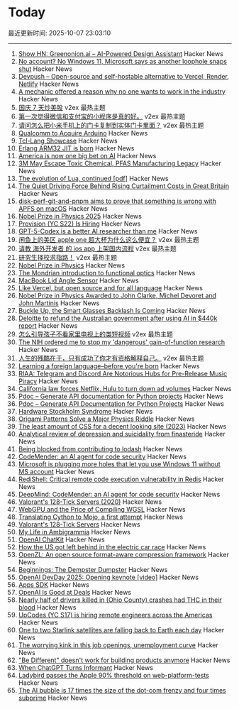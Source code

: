 # Today

最近更新时间: 2025-10-07 23:03:10

--- 
1. [Show HN: Greenonion.ai – AI-Powered Design Assistant](https://exuberant-premise-723012.framer.app/) Hacker News
2. [No account? No Windows 11, Microsoft says as another loophole snaps shut](https://www.theregister.com/2025/10/07/windows_11_local_account_loophole/) Hacker News
3. [Devpush – Open-source and self-hostable alternative to Vercel, Render, Netlify](https://github.com/hunvreus/devpush) Hacker News
4. [A mechanic offered a reason why no one wants to work in the industry](https://www.motor1.com/news/774805/ford-ceo-complains-shortage-mechanics/) Hacker News
5. [国庆 7 天炒美股](https://www.v2ex.com/t/1163624) v2ex 最热主题
6. [第一次觉得微信和支付宝的小程序是真的好。](https://www.v2ex.com/t/1163616) v2ex 最热主题
7. [请问怎么把小米手机上的门卡复制到实体门卡里面？](https://www.v2ex.com/t/1163587) v2ex 最热主题
8. [Qualcomm to Acquire Arduino](https://www.qualcomm.com/news/releases/2025/10/qualcomm-to-acquire-arduino-accelerating-developers--access-to-i) Hacker News
9. [Tcl-Lang Showcase](https://wiki.tcl-lang.org/page/Showcase) Hacker News
10. [Erlang ARM32 JIT is born](https://www.grisp.org/blog/posts/2025-10-07-jit-arm32.3) Hacker News
11. [America is now one big bet on AI](https://www.ft.com/content/6cc87bd9-cb2f-4f82-99c5-c38748986a2e) Hacker News
12. [3M May Escape Toxic Chemical, PFAS Manufacturing Legacy](https://www.bloomberg.com/features/2025-3m-pfas-toxic-legacy-turnaround/) Hacker News
13. [The evolution of Lua, continued [pdf]](https://www.lua.org/doc/cola.pdf) Hacker News
14. [The Quiet Driving Force Behind Rising Curtailment Costs in Great Britain](https://ukerc.ac.uk/news/transmission-network-unavailability-the-quiet-driving-force-behind-rising-curtailment-costs-in-great-britain/) Hacker News
15. [disk-perf-git-and-pnpm aims to prove that something is wrong with APFS on macOS](https://github.com/NullVoxPopuli/disk-perf-git-and-pnpm) Hacker News
16. [Nobel Prize in Physics 2025](https://www.nobelprize.org/prizes/physics/2025/popular-information/) Hacker News
17. [Provision (YC S22) Is Hiring](https://www.ycombinator.com/companies/provision/jobs/JJ9fZxg-fullstack-software-engineer-in-person-toronto-canada) Hacker News
18. [GPT-5-Codex is a better AI researcher than me](https://www.seangoedecke.com/ai-research-with-codex/) Hacker News
19. [闲鱼上的美区 apple one 超大杯为什么这么便宜？](https://www.v2ex.com/t/1163598) v2ex 最热主题
20. [请教 海外开发者 的 ios app 上架国内流程](https://www.v2ex.com/t/1163580) v2ex 最热主题
21. [研究生择校求指路！](https://www.v2ex.com/t/1163574) v2ex 最热主题
22. [Nobel Prize in Physics](https://www.nobelprize.org/prizes/physics/2025/popular-information/) Hacker News
23. [The Mondrian introduction to functional optics](http://marcosh.github.io/post/2025/10/07/the-mondrian-introduction-to-functional-optics.html) Hacker News
24. [MacBook Lid Angle Sensor](https://github.com/samhenrigold/LidAngleSensor) Hacker News
25. [Like Vercel, but open source and for all language](https://github.com/hunvreus/devpush) Hacker News
26. [Nobel Prize in Physics Awarded to John Clarke, Michel Devoret and John Martinis](https://www.nobelprize.org/prizes/physics/2025/popular-information/) Hacker News
27. [Buckle Up, the Smart Glasses Backlash Is Coming](https://gizmodo.com/buckle-up-the-smart-glasses-backlash-is-coming-2000668213) Hacker News
28. [Deloitte to refund the Australian government after using AI in $440k report](https://www.theguardian.com/australia-news/2025/oct/06/deloitte-to-pay-money-back-to-albanese-government-after-using-ai-in-440000-report) Hacker News
29. [怎么引导孩子不看家里电视上的类短视频](https://www.v2ex.com/t/1163618) v2ex 最热主题
30. [The NIH ordered me to stop my 'dangerous' gain-of-function research](https://www.statnews.com/2025/10/06/gain-of-function-research-tuberculosis-expert-nih/) Hacker News
31. [人生的残酷在于，只有成功了你才有资格解释自己。](https://www.v2ex.com/t/1163572) v2ex 最热主题
32. [Learning a foreign language–before you're born](https://nouvelles.umontreal.ca/en/article/2025/10/03/learning-a-foreign-language-before-you-re-born) Hacker News
33. [RIAA: Telegram and Discord Are Notorious Hubs for Pre-Release Music Piracy](https://torrentfreak.com/riaa-telegram-discord-are-notorious-hubs-for-pre-release-music-piracy/) Hacker News
34. [California law forces Netflix, Hulu to turn down ad volumes](https://www.politico.com/news/2025/10/06/dial-it-down-california-forces-netflix-hulu-to-lower-ad-volume-00595663) Hacker News
35. [Pdoc – Generate API documentation for Python projects](https://pdoc.dev/) Hacker News
36. [Pdoc – Generate API Documentation for Python Projects](https://pdoc.dev/) Hacker News
37. [Hardware Stockholm Syndrome](https://programmingsimplicity.substack.com/p/hardware-stockholm-syndrome) Hacker News
38. [Origami Patterns Solve a Major Physics Riddle](https://www.quantamagazine.org/origami-patterns-solve-a-major-physics-riddle-20251006/) Hacker News
39. [The least amount of CSS for a decent looking site (2023)](https://thecascade.dev/article/least-amount-of-css/) Hacker News
40. [Analytical review of depression and suicidality from finasteride](https://www.psychiatrist.com/jcp/analytical-review-depression-suicidality-finasteride/) Hacker News
41. [Being blocked from contributing to lodash](https://c.ruatta.com/on-being-blocked-from-contributing-to-lodash/) Hacker News
42. [CodeMender: an AI agent for code security](https://deepmind.google/discover/blog/introducing-codemender-an-ai-agent-for-code-security/) Hacker News
43. [Microsoft is plugging more holes that let you use Windows 11 without MS account](https://www.theverge.com/news/793579/microsoft-windows-11-local-account-bypass-workaround-changes) Hacker News
44. [RediShell: Critical remote code execution vulnerability in Redis](https://www.wiz.io/blog/wiz-research-redis-rce-cve-2025-49844) Hacker News
45. [DeepMind: CodeMender: an AI agent for code security](https://deepmind.google/discover/blog/introducing-codemender-an-ai-agent-for-code-security/) Hacker News
46. [Valorant's 128-Tick Servers (2020)](https://technology.riotgames.com/news/valorants-128-tick-servers) Hacker News
47. [WebGPU and the Price of Compiling WGSL](https://hugodaniel.com/posts/webgpu-diagnostics/) Hacker News
48. [Translating Cython to Mojo, a first attempt](https://fnands.com/blog/2025/sklearn-mojo-dbscan-inner/) Hacker News
49. [Valorant's 128-Tick Servers](https://technology.riotgames.com/news/valorants-128-tick-servers) Hacker News
50. [My Life in Ambigrammia](https://www.theatlantic.com/ideas/archive/2025/10/ambigrams-words-double-meanings-art/684404/) Hacker News
51. [OpenAI ChatKit](https://github.com/openai/chatkit-js) Hacker News
52. [How the US got left behind in the electric car race](https://www.bbc.com/news/articles/c8ex2l58en4o) Hacker News
53. [OpenZL: An open source format-aware compression framework](https://engineering.fb.com/2025/10/06/developer-tools/openzl-open-source-format-aware-compression-framework/) Hacker News
54. [Beginnings: The Dempster Dumpster](https://www.classicrefusetrucks.com/albums/DE/DE01.html) Hacker News
55. [OpenAI DevDay 2025: Opening keynote [video]](https://www.youtube.com/watch?v=hS1YqcewH0c) Hacker News
56. [Apps SDK](https://developers.openai.com/apps-sdk/) Hacker News
57. [OpenAI Is Good at Deals](https://www.bloomberg.com/opinion/newsletters/2025-10-06/openai-is-good-at-deals) Hacker News
58. [Nearly half of drivers killed in (Ohio County) crashes had THC in their blood](https://www.sciencedaily.com/releases/2025/10/251005085621.htm) Hacker News
59. [UpCodes (YC S17) is hiring remote engineers across the Americas](https://up.codes/careers?utm_source=HN) Hacker News
60. [One to two Starlink satellites are falling back to Earth each day](https://earthsky.org/human-world/1-to-2-starlink-satellites-falling-back-to-earth-each-day/) Hacker News
61. [The worrying kink in this job openings, unemployment curve](https://www.axios.com/2025/10/06/jobs-unemployment-fed-interest-rates) Hacker News
62. ["Be Different" doesn't work for building products anymore](https://iamcharliegraham.substack.com/p/be-different-doesnt-work-for-building) Hacker News
63. [When ChatGPT Turns Informant](https://www.futureofbeinghuman.com/p/when-chatgpt-turns-snitch) Hacker News
64. [Ladybird passes the Apple 90% threshold on web-platform-tests](https://twitter.com/awesomekling/status/1974781722953953601) Hacker News
65. [The AI bubble is 17 times the size of the dot-com frenzy and four times subprime](https://www.morningstar.com/news/marketwatch/20251003175/the-ai-bubble-is-17-times-the-size-of-the-dot-com-frenzy-and-four-times-subprime-this-analyst-argues) Hacker News
